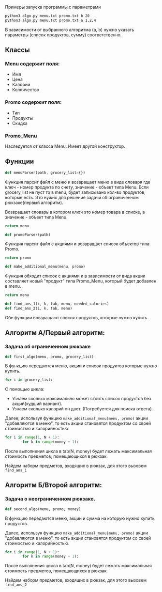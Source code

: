 Примеры запуска программы с параметрами

```bash
python3 algo.py menu.txt promo.txt b 20 
python3 algo.py menu.txt promo.txt a 1,2,4
```

В зависимости от выбранного алгоритма (a, b) нужно указать параметры (список продуктов, сумму) соответственно. 

## Классы
### Menu содержит поля:
- Имя
- Цена
- Калории
- Колличество


### Promo содержит поля:
- Тип
- Продукты
- Скидка

### Promo_Menu 
Наследуется от класса Menu. Имеет другой конструктор.

## Функции 


```python
def menuParser(path, grocery_list={})
```
Функция парсит файл с меню и возвращает меню в виде словаря где ключ - номер продукта по счету, значение - объект типа Menu. 
Если grocery_list не пуст то в menu, будет записывано кол-во продуктов, которые есть. Это нужно для решение задачи об ограниченном рюкзаке(первый алгоритм).

Возвращает словарь в котором ключ это номер товара в списке, а значение - объект типа Menu.
```python
return menu
```

```python
def promoParser(path)
```
Функция парсит файл с акциями и возвращает список объектов типа Promo.

```python
return promo
```
 
```python
def make_additional_menu(menu, promo)
``` 
Функция обходит список с акциями и в зависимости от вида акции составляет новый "продукт" типа Promo_Menu, который будет добавлен в menu.

```python
return menu
```

```python
def find_ans_1(i, k, tab, menu, needed_calories)
def find_ans_2(i, k, tab, menu)
```
Обе функции вовзращают список продуктов, которые нужно купить.

## Алгоритм A/Первый алгоритм:

### Задача об ограниченном рюкзаке


```python
def first_algo(menu, promo, grocery_list)
```
В функцию передаются меню, акции и список продуктов которые нужно купить.

```python
for i in grocery_list:
```
С помощью цикла:
- Узнаем сколько максимально может стоить список продуктов без акций(худший вариант).
- Узнаем сколько калорий он дает. (Потребуется для поиска ответа).


Далее, используя функцию ```make_additional_menu(menu, promo)```  акции "добавляются в меню", то есть акции становятся продуктом со своей стоимостью и калорийностью. 

```python
for i in range(1, N + 1):
        for k in range(money + 1):
```
После выполнения цикла в tab(N, money) будет лежать максимальная стоимость предметов, помещающихся в рюкзак.

Найдем наборм предметов, входящих в рюкзак, для этого вызовем ```find_ans_1```


## Алгоритм Б/Второй алгоритм:

### Задача о неограниченном рюкзаке.

```python
def second_algo(menu, promo, money)
```
В функцию передаются меню, акции и сумма на которую нужно купить продуктов.

Далее, используя функцию ```make_additional_menu(menu, promo)```  акции "добавляются в меню", то есть акции становятся продуктом со своей стоимостью и калорийностью.

```python
for i in range(1, N + 1):
        for k in range(money + 1):
```
После выполнения цикла в tab(N, money) будет лежать максимальная стоимость предметов, помещающихся в рюкзак.

Найдем наборм предметов, входящих в рюкзак, для этого вызовем ```find_ans_2```





